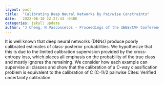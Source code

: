 ```yaml
---
layout: post
title:  "Calibrating Deep Neural Networks by Pairwise Constraints"
date:   2022-06-10 22:27:43 -0400
categories: jekyll update
author: "J Cheng, N Vasconcelos - Proceedings of the IEEE/CVF Conference on Computer , 2022"
---
```

It is well known that deep neural networks (DNNs) produce poorly calibrated estimates of class-posterior probabilities. We hypothesize that this is due to the limited calibration supervision provided by the cross-entropy loss, which places all emphasis on the probability of the true class and mostly ignores the remaining. We consider how each example can supervise all classes and show that the calibration of a C-way classification problem is equivalent to the calibration of C (C-1)/2 pairwise  Cites: Verified uncertainty calibration